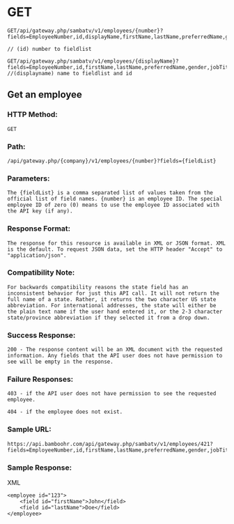 # GET

    GET/api/gateway.php/sambatv/v1/employees/{number}?fields=EmployeeNumber,id,displayName,firstName,lastName,preferredName,gender,jobTitle,workPhone,mobilePhone,workEmail,department,location,status,workPhoneExtension
    
    // (id) number to fieldlist
    
    GET/api/gateway.php/sambatv/v1/employees/{displayName}?fields=EmployeeNumber,id,firstName,lastName,preferredName,gender,jobTitle,workPhone,mobilePhone,workEmail,department,location,workPhoneExtension
    //(displayname) name to fieldlist and id
## Get an employee
### HTTP Method:
    GET
### Path:
    /api/gateway.php/{company}/v1/employees/{number}?fields={fieldList}
### Parameters:
    The {fieldList} is a comma separated list of values taken from the official list of field names. {number} is an employee ID. The special employee ID of zero (0) means to use the employee ID associated with the API key (if any).
### Response Format:
    The response for this resource is available in XML or JSON format. XML is the default. To request JSON data, set the HTTP header "Accept" to "application/json".
### Compatibility Note:
    For backwards compatibility reasons the state field has an inconsistent behavior for just this API call. It will not return the full name of a state. Rather, it returns the two character US state abbreviation. For international addresses, the state will either be the plain text name if the user hand entered it, or the 2-3 character state/province abbreviation if they selected it from a drop down.
### Success Response:
    200 - The response content will be an XML document with the requested information. Any fields that the API user does not have permission to see will be empty in the response.
### Failure Responses:
    403 - if the API user does not have permission to see the requested employee.

    404 - if the employee does not exist.

### Sample URL:
    https://api.bamboohr.com/api/gateway.php/sambatv/v1/employees/421?fields=EmployeeNumber,id,firstName,lastName,preferredName,gender,jobTitle,workPhone,mobilePhone,workEmail,department,location,status,workPhoneExtension
    
### Sample Response:

   XML
            
    <employee id="123">
        <field id="firstName">John</field>
        <field id="lastName">Doe</field>
    </employee>

